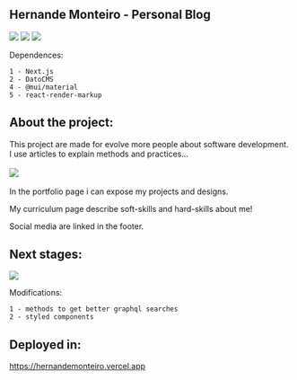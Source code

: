 ## Hernande Monteiro - Personal Blog

<img src="http://img.shields.io/static/v1?label=Version&message=0.2.0&color=&style=for-the-badge"/>

<img src="http://img.shields.io/static/v1?label=Author&message=Hernande+Monteiro&color=&style=for-the-badge"/>
<img src="http://img.shields.io/static/v1?label=Status&message=In-develompment&color=&style=for-the-badge"/>

Dependences:

    1 - Next.js
    2 - DatoCMS
    4 - @mui/material
    5 - react-render-markup

## About the project:

This project are made for evolve more people about software development.<br>
I use articles to explain methods and practices...
<br><br>
<img src='https://www.datocms-assets.com/76860/1659549736-hernandemonteiroindex.png'/>
<br><br>
In the portfolio page i can expose my projects and designs.

My curriculum page describe soft-skills and hard-skills about me!

Social media are linked in the footer.

## Next stages:

<img src="http://img.shields.io/static/v1?label=nextVersion&message=0.2.5&color=&style=for-the-badge"/>

Modifications:

    1 - methods to get better graphql searches
    2 - styled components

## Deployed in:

https://hernandemonteiro.vercel.app

